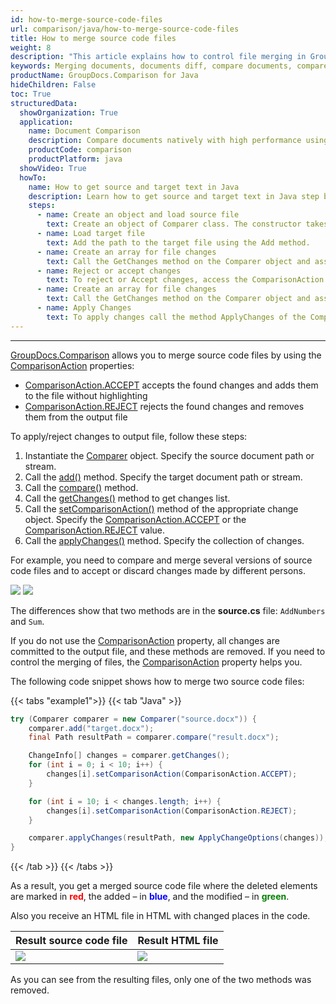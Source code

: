 ```yaml
---
id: how-to-merge-source-code-files
url: comparison/java/how-to-merge-source-code-files
title: How to merge source code files
weight: 8
description: "This article explains how to control file merging in GroupDocs.Comparison for Java."
keywords: Merging documents, documents diff, compare documents, compare files
productName: GroupDocs.Comparison for Java
hideChildren: False
toc: True
structuredData:
  showOrganization: True
  application:
    name: Document Comparison
    description: Compare documents natively with high performance using Java language and GroupDocs.Comparison for Java
    productCode: comparison
    productPlatform: java
  showVideo: True
  howTo:
    name: How to get source and target text in Java
    description: Learn how to get source and target text in Java step by step
    steps:
      - name: Create an object and load source file
        text: Create an object of Comparer class. The constructor takes the source file path. You may specify absolute or relative file path as per your requirements.
      - name: Load target file
        text: Add the path to the target file using the Add method.
      - name: Create an array for file changes
        text: Call the GetChanges method on the Comparer object and assign the result to an array of type ChangeInfo.
      - name: Reject or accept changes
        text: To reject or Accept changes, access the ComparisonAction field of the array element and set the Reject or Accept value from the enum ComparisonAction.
      - name: Create an array for file changes
        text: Call the GetChanges method on the Comparer object and assign the result to an array of type ChangeInfo.
      - name: Apply Changes
        text: To apply changes call the method ApplyChanges of the Comparer class object. The method takes a file stream parameter of the resulting file and object of ApplyChangeOptions class which should contains a ChangeInfo array.
---
```


---

[GroupDocs.Comparison](https://products.groupdocs.com/comparison/java) allows you to merge source code files by using the [ComparisonAction](https://reference.groupdocs.com/comparison/java/com.groupdocs.comparison.result/comparisonaction/) properties:

- [ComparisonAction.ACCEPT](https://reference.groupdocs.com/comparison/java/com.groupdocs.comparison.result/comparisonaction/#ACCEPT) accepts the found changes and adds them to the file without highlighting
- [ComparisonAction.REJECT](https://reference.groupdocs.com/comparison/java/com.groupdocs.comparison.result/comparisonaction/#REJECT) rejects the found changes and removes them from the output file

To apply/reject changes to output file, follow these steps:

1.  Instantiate the [Comparer](https://reference.groupdocs.com/comparison/java/com.groupdocs.comparison/comparer) object. Specify the source document path or stream.
2.  Call the [add()](https://reference.groupdocs.com/comparison/java/com.groupdocs.comparison/comparer/#add-java.lang.String-) method. Specify the target document path or stream.
3.  Call the [compare()](https://reference.groupdocs.com/comparison/java/com.groupdocs.comparison/comparer/#compare-java.lang.String-) method.
4.  Call the [getChanges()](https://reference.groupdocs.com/comparison/java/com.groupdocs.comparison/comparer/#getChanges--) method to get changes list.
5.  Call the [setComparisonAction()](https://reference.groupdocs.com/comparison/java/com.groupdocs.comparison.result/changeinfo/#setComparisonAction-com.groupdocs.comparison.result.ComparisonAction-) method of the appropriate change object. Specify the [ComparisonAction.ACCEPT](https://reference.groupdocs.com/comparison/java/com.groupdocs.comparison.result/comparisonaction#ACCEPT) or the [ComparisonAction.REJECT](https://reference.groupdocs.com/comparison/java/com.groupdocs.comparison.result/comparisonaction#REJECT) value.
6.  Call the [applyChanges()](https://reference.groupdocs.com/comparison/java/com.groupdocs.comparison/comparer/#applyChanges-java.lang.String-com.groupdocs.comparison.options.save.SaveOptions-com.groupdocs.comparison.options.ApplyChangeOptions-) method. Specify the collection of changes.

For example, you need to compare and merge several versions of source code files and to accept or discard changes made by different persons.

![](/comparison/java/images/how-to-merge-source-code-file-source.png)
![](/comparison/java/images/how-to-merge-source-code-file-target.png)

The differences show that two methods are in the **source.cs** file: `AddNumbers` and `Sum`.

If you do not use the [ComparisonAction](https://reference.groupdocs.com/comparison/java/com.groupdocs.comparison.result/comparisonaction/) property, all changes are committed to the output file, and these methods are removed. If you need to control the merging of files, the [ComparisonAction](https://reference.groupdocs.com/comparison/java/com.groupdocs.comparison.result/comparisonaction/) property helps you.

The following code snippet shows how to merge two source code files:

{{< tabs "example1">}}
{{< tab "Java" >}}
```java
try (Comparer comparer = new Comparer("source.docx")) {
    comparer.add("target.docx");
    final Path resultPath = comparer.compare("result.docx");

    ChangeInfo[] changes = comparer.getChanges();
    for (int i = 0; i < 10; i++) {
        changes[i].setComparisonAction(ComparisonAction.ACCEPT);
    }

    for (int i = 10; i < changes.length; i++) {
    	changes[i].setComparisonAction(ComparisonAction.REJECT);
    }

    comparer.applyChanges(resultPath, new ApplyChangeOptions(changes));
}
```
{{< /tab >}}
{{< /tabs >}}


As a result, you get a merged source code file where the deleted elements are marked in <font color="red">**red**</font>, the added – in <font color="blue">**blue**</font>, and the modified – in <font color="green">**green**</font>.

Also you  receive an HTML file in HTML  with changed places in the code.

| Result source code file                                                 | Result HTML file                                                          |
| ----------------------------------------------------------------------- | ------------------------------------------------------------------------- |
| ![](/comparison/java/images/how-to-merge-source-code-file-result-CS.png) | ![](/comparison/java/images/how-to-merge-source-code-file-result-HTML.png) |

As you can see from the resulting files, only one of the two methods was removed.

